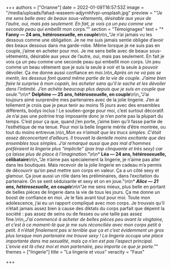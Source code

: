 +++
authors = ["Orianne"]
date = 2022-01-09T16:57:53Z
image = "/media/uploads/fahad-waseem-adjyrnhfvpi-unsplash.jpg"
preview = "_\"Je me sens belle avec de beaux sous-vêtements, désirable aux yeux de l’autre, oui, mais pas seulement. En fait, je vois ça un peu comme une seconde peau qui embellit mon corps.\"_"
section = "Témoignages"
text = "* **Fanny&nbsp;&mdash;&nbsp;24 ans, hétérosexuelle, en couple**\n\n_\"Je n’ai jamais vu les dessous comme une obligation. Je ne me suis jamais sentie obligée d’avoir des beaux dessous dans ma garde-robe. Même lorsque je ne suis pas en couple, j’aime en acheter pour moi. Je me sens belle avec de beaux sous-vêtements, désirable aux yeux de l’autre, oui, mais pas seulement. En fait je vois ça un peu comme une seconde peau qui embellit mon corps. Un peu comme un beau vêtement que je suis la seule à voir et la seule à pouvoir dévoiler. Ça me donne aussi confiance en moi._\n\n_Après on ne va pas se mentir, les dessous font quand même partie de la vie de couple. J’aime bien faire la surprise à mon copain, les acheter sans qu’il le sache et les dévoiler dans l’intimité. J’en achète beaucoup plus depuis que je suis en couple que seule.\"_\n\n* **Delphine&nbsp;&mdash;&nbsp;25 ans, hétérosexuelle, en couple**\n\n_\"J’ai toujours aimé surprendre mes partenaires avec de la jolie lingerie. J’en ai tellement je crois que je peux tenir au moins 15 jours avec des ensembles différents, bodys inclus&nbsp;! Le soutien-gorge pour moi, c’est surtout décoratif. Je n’ai pas une poitrine trop imposante donc je n’en porte pas la plupart du temps. C’est pour ça que, quand j’en porte, j’aime bien qu’il fasse partie de l’esthétique de ma tenue. Pour moi la belle lingerie mérite d’être montrée, ou tout du moins entrevue._\n\n_Mon ex n’aimait que les trucs simples. C’était assez déconcertant d’ailleurs. Il trouvait la dentelle moins excitante que des ensembles tous simples. J’ai remarqué aussi que pas mal d’hommes préféraient la lingerie plus &ldquo;implicite&rdquo; (pas trop clinquante et très sexy) car ça laisse plus de place à l’imagination.\"_\n\n* **Léa&nbsp;&mdash;&nbsp;24 ans, hétérosexuelle, célibataire**\n\n_\"Je n’aime pas spécialement la lingerie, je n’aime pas aller dans les boutiques. Mais recevoir de la jolie lingerie en cadeau m’a permis de découvrir qu’on peut mettre son corps en valeur. Ça a un côté sexy et glamour. Ça joue aussi un rôle dans les préliminaires, dans l’excitation du partenaire. On se sent séduisante et sexy et on en joue.\"_\n\n* **Alice&nbsp;&mdash;&nbsp;21 ans, hétérosexuelle, en couple**\n\n_\"Je me sens mieux, plus belle en portant de belles pièces de lingerie dans la vie de tous les jours. Ça me donne un boost de confiance en moi. Je le fais avant tout pour moi. Toute mon adolescence, j’ai eu un rapport compliqué avec mon corps. Je trouvais qu’il n’était jamais assez bien à cause des diktats du corps parfait que dépeint la société&nbsp;: pas assez de seins ou de fesses ou une taille pas assez fine._\n\n_J’ai commencé à acheter de belles pièces peu avant la vingtaine, et c’est à ce moment-là que je me suis réconciliée avec mon corps petit à petit. Il n’était finalement pas si terrible que ça et c’est évidemment un gros plus lorsque mon partenaire me trouve sexy&nbsp;! La lingerie occupe une place importante dans ma sexualité, mais ça n’en est pas l’aspect principal. L’envie est là chez moi et mon partenaire, peu importe ce que je porte.\"_"
themes = ["lingerie"]
title = "La lingerie et vous"
veracity = "Faux"

+++
